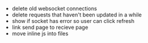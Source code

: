 - delete old websocket connections
- delete requests that haven't been updated in a while
- show if socket has error so user can click refresh
- link send page to recieve page
- move inline js into files
